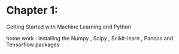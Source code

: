# Chapter 1:
Getting Started with Machine Learning and Python

home work : installing the Numpy , Scipy , Scikit-learn , Pandas and Tensorflow packages
